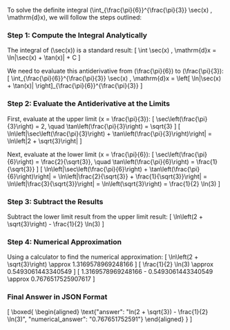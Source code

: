 To solve the definite integral \(\int_{\frac{\pi}{6}}^{\frac{\pi}{3}} \sec(x) \, \mathrm{d}x\), we will follow the steps outlined:

### Step 1: Compute the Integral Analytically

The integral of \(\sec(x)\) is a standard result:
\[
\int \sec(x) \, \mathrm{d}x = \ln|\sec(x) + \tan(x)| + C
\]

We need to evaluate this antiderivative from \(\frac{\pi}{6}\) to \(\frac{\pi}{3}\):
\[
\int_{\frac{\pi}{6}}^{\frac{\pi}{3}} \sec(x) \, \mathrm{d}x = \left[ \ln|\sec(x) + \tan(x)| \right]_{\frac{\pi}{6}}^{\frac{\pi}{3}}
\]

### Step 2: Evaluate the Antiderivative at the Limits

First, evaluate at the upper limit \(x = \frac{\pi}{3}\):
\[
\sec\left(\frac{\pi}{3}\right) = 2, \quad \tan\left(\frac{\pi}{3}\right) = \sqrt{3}
\]
\[
\ln\left|\sec\left(\frac{\pi}{3}\right) + \tan\left(\frac{\pi}{3}\right)\right| = \ln\left|2 + \sqrt{3}\right|
\]

Next, evaluate at the lower limit \(x = \frac{\pi}{6}\):
\[
\sec\left(\frac{\pi}{6}\right) = \frac{2}{\sqrt{3}}, \quad \tan\left(\frac{\pi}{6}\right) = \frac{1}{\sqrt{3}}
\]
\[
\ln\left|\sec\left(\frac{\pi}{6}\right) + \tan\left(\frac{\pi}{6}\right)\right| = \ln\left|\frac{2}{\sqrt{3}} + \frac{1}{\sqrt{3}}\right| = \ln\left|\frac{3}{\sqrt{3}}\right| = \ln\left(\sqrt{3}\right) = \frac{1}{2} \ln(3)
\]

### Step 3: Subtract the Results

Subtract the lower limit result from the upper limit result:
\[
\ln\left(2 + \sqrt{3}\right) - \frac{1}{2} \ln(3)
\]

### Step 4: Numerical Approximation

Using a calculator to find the numerical approximation:
\[
\ln\left(2 + \sqrt{3}\right) \approx 1.3169578969248166
\]
\[
\frac{1}{2} \ln(3) \approx 0.5493061443340549
\]
\[
1.3169578969248166 - 0.5493061443340549 \approx 0.7676517525907617
\]

### Final Answer in JSON Format

\[
\boxed{
\begin{aligned}
\text{"answer": "ln(2 + \sqrt{3}) - \frac{1}{2} \ln(3)", "numerical_answer": "0.767651752591"}
\end{aligned}
}
\]